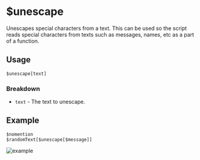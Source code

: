 # $unescape
Unescapes special characters from a text. 
This can be used so the script reads special characters from texts such as messages, names, etc as a part of a function.

## Usage
```
$unescape[text]
```

### Breakdown
- `text` - The text to unescape.

## Example
```
$nomention
$randomText[$unescape[$message]]
```
![example](https://user-images.githubusercontent.com/98183987/153597263-55796641-e0c2-4463-a52f-2bff93f071fb.jpg)
